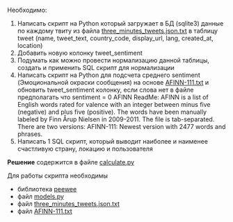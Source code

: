 Необходимо:
1. Написать скрипт на Python который загружает в БД (sqlite3) данные по каждому твиту из файла [three_minutes_tweets.json.txt](https://raw.githubusercontent.com/mxmaslin/Test-tasks/master/tests_python/tweets_sentiment/three_minutes_tweets.json.txt) в таблицу tweet (name, tweet_text, country_code, display_url, lang, created_at, location)
2. Добавить новую колонку tweet_sentiment
3. Подумать как можно провести нормализацию данной таблицы, создать и применить SQL скрипт
для нормализации
4.  Написать скрипт на Python для подсчета среднего sentiment (Эмоциональной окраски сообщения) на основе [AFINN-111.txt](https://github.com/mxmaslin/Test-tasks/blob/master/tests_python/tweets_sentiment/AFINN-111.txt) и обновить tweet_sentiment колонку, если слова нет в файле предполагать что sentiment = 0
AFINN ReadMe:
AFINN is a list of English words rated for valence with an integer between minus five (negative) and plus five (positive). The words have been manually labeled by Finn Årup Nielsen in 2009-2011. The file is tab-separated. There are two versions:
AFINN-111: Newest version with 2477 words and phrases.
5. Написать 1 SQL скрипт, который выводит наиболее и наименее счастливую страну, локацию и пользователя

**Решение** содержится в файле [calculate.py](https://github.com/mxmaslin/Test-tasks/blob/master/tests_python/tweets_sentiment/calculate.py)

Для работы скрипта необходимы
- библиотека [peewee](http://docs.peewee-orm.com/en/latest/)
- файл [models.py](https://github.com/mxmaslin/Test-tasks/blob/master/tests_python/tweets_sentiment/models.py)
- файл [three_minutes_tweets.json.txt](https://raw.githubusercontent.com/mxmaslin/Test-tasks/master/tests_python/tweets_sentiment/three_minutes_tweets.json.txt)
- файл [AFINN-111.txt](https://github.com/mxmaslin/Test-tasks/blob/master/tests_python/tweets_sentiment/AFINN-111.txt)
